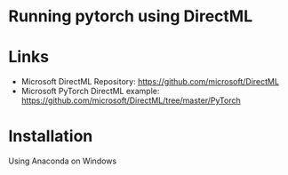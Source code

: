 # Running pytorch using DirectML

# Links
* Microsoft DirectML Repository: https://github.com/microsoft/DirectML
* Microsoft PyTorch DirectML example: https://github.com/microsoft/DirectML/tree/master/PyTorch

# Installation
Using Anaconda on Windows 
